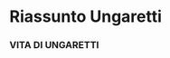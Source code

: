 # Riassunto Ungaretti

### VITA DI UNGARETTI

<!--stackedit_data:
eyJoaXN0b3J5IjpbMTMxODcyODIzXX0=
-->